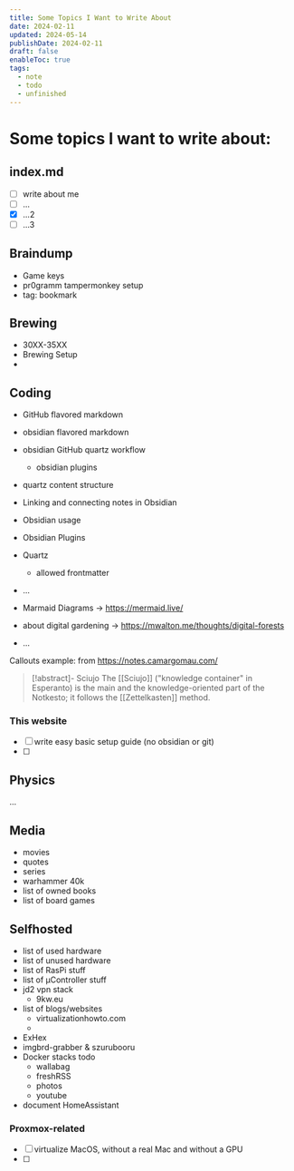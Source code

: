 ```yaml
---
title: Some Topics I Want to Write About
date: 2024-02-11
updated: 2024-05-14
publishDate: 2024-02-11
draft: false
enableToc: true
tags:
  - note
  - todo
  - unfinished
---
```

 
# Some topics I want to write about:

## index.md

- [ ] write about me
- [ ] ...
- [x] ...2
- [ ] ...3

## Braindump

- Game keys
- pr0gramm tampermonkey setup
- tag: bookmark

## Brewing

- 30XX-35XX
- Brewing Setup
- 

## Coding

- GitHub flavored markdown
- obsidian flavored markdown
- obsidian GitHub quartz workflow
   - obsidian plugins
- quartz content structure

- Linking and connecting notes in Obsidian
- Obsidian usage
- Obsidian Plugins
- Quartz
	- allowed frontmatter
- ...
- Marmaid Diagrams -> https://mermaid.live/
- about digital gardening -> https://mwalton.me/thoughts/digital-forests
- ...

Callouts example: from https://notes.camargomau.com/

> [!abstract]- Sciujo
> The [[Sciujo]] ("knowledge container" in Esperanto) is the main and the knowledge-oriented part of the Notkesto; it follows the [[Zettelkasten]] method.

### This website

- [ ] write easy basic setup guide (no obsidian or git)
- [ ] 

## Physics

...

## Media

- movies
- quotes
- series
- warhammer 40k
- list of owned books
- list of board games

## Selfhosted

- list of used hardware
- list of unused hardware
- list of RasPi stuff
- list of µController stuff
- jd2 vpn stack
   - 9kw.eu
- list of blogs/websites
   - virtualizationhowto.com
   - 
- ExHex
- imgbrd-grabber & szurubooru
- Docker stacks todo
   - wallabag
   - freshRSS
   - photos
   - youtube
- document HomeAssistant

### Proxmox-related

- [ ] virtualize MacOS, without  a real Mac and without a GPU
- [ ] 
